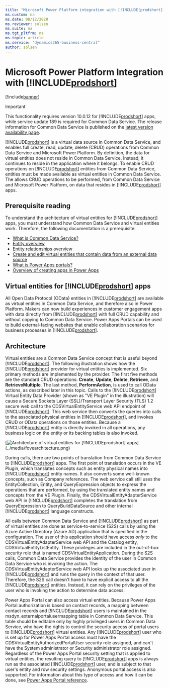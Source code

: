 ```yaml
---
title: "Microsoft Power Platform integration with [!INCLUDE[prodshort](../developer/includes/prodshort.md)]"
ms.custom: na
ms.date: 08/12/2020
ms.reviewer: solsen
ms.suite: na
ms.tgt_pltfrm: na
ms.topic: article
ms.service: "dynamics365-business-central"
author: solsen
---
```


# Microsoft Power Platform Integration with [!INCLUDE[prodshort](../developer/includes/prodshort.md)]

[!include[banner](../includes/banner.md)]

> [!IMPORTANT]
> This functionality requires version 10.0.12 for [!INCLUDE[prodshort](../developer/includes/prodshort.md)] apps, while service update 189 is required for Common Data Service. The release information for Common Data Service is published on the [latest version availability page](https://docs.microsoft.com/business-applications-release-notes/dynamics/released-versions/dynamics-365ce#all-version-availability).

[!INCLUDE[prodshort](../developer/includes/prodshort.md)] is a virtual data source in Common Data Service, and enables full create, read, update, delete (CRUD) operations from Common Data Service and Microsoft Power Platform. By definition, the data for virtual entities does not reside in Common Data Service. Instead, it continues to reside in the application where it belongs. To enable CRUD operations on [!INCLUDE[prodshort](../developer/includes/prodshort.md)] entities from Common Data Service, entities must be made available as virtual entities in Common Data Service. The allows CRUD operations to be performed, from Common Data Service and Microsoft Power Platform, on data that resides in [!INCLUDE[prodshort](../developer/includes/prodshort.md)] apps.

## Prerequisite reading

To understand the architecture of virtual entities for [!INCLUDE[prodshort](../developer/includes/prodshort.md)] apps, you must understand how Common Data Service and virtual entities work. Therefore, the following documentation is a prerequisite:

- [What is Common Data Service?](https://docs.microsoft.com/powerapps/maker/common-data-service/data-platform-intro)
- [Entity overview](https://docs.microsoft.com/powerapps/maker/common-data-service/entity-overview)
- [Entity relationships overview](https://docs.microsoft.com/powerapps/maker/common-data-service/relationships-overview)
- [Create and edit virtual entities that contain data from an external data source](https://docs.microsoft.com/powerapps/maker/common-data-service/create-edit-virtual-entities)
- [What is Power Apps portals?](https://docs.microsoft.com/powerapps/maker/portals/overview)
- [Overview of creating apps in Power Apps](https://docs.microsoft.com/powerapps/maker/)

## Virtual entities for [!INCLUDE[prodshort](../developer/includes/prodshort.md)] apps

All Open Data Protocol (OData) entities in [!INCLUDE[prodshort](../developer/includes/prodshort.md)] are available as virtual entities in Common Data Service, and therefore also in Power Platform. Makers can now build experiences in customer engagement apps with data directly from [!INCLUDE[prodshort](../developer/includes/prodshort.md)] with full CRUD capability and without copying to Common Data Service. Power Apps Portals can be used to build external-facing websites that enable collaboration scenarios for business processes in [!INCLUDE[prodshort](../developer/includes/prodshort.md)].

## Architecture

Virtual entities are a Common Data Service concept that is useful beyond [!INCLUDE[prodshort](../developer/includes/prodshort.md)]. The following illustration shows how the [!INCLUDE[prodshort](../developer/includes/prodshort.md)] provider for virtual entities is implemented. Six primary methods are implemented by the provider. The first five methods are the standard CRUD operations: **Create**, **Update**, **Delete**, **Retrieve**, and **RetrieveMultiple**. The last method, **PerformAction**, is used to call OData actions, as described later in this topic. Calls to the [!INCLUDE[prodshort](../developer/includes/prodshort.md)] Virtual Entity Data Provider (shown as "VE Plugin" in the illustration) will cause a Secure Sockets Layer (SSL)/Transport Layer Security (TLS) 1.2 secure web call to the CDSVirtualEntityService web API endpoint of [!INCLUDE[prodshort](../developer/includes/prodshort.md)]. This web service then converts the queries into calls to the associated physical entities in [!INCLUDE[prodshort](../developer/includes/prodshort.md)], and invokes CRUD or OData operations on those entities. Because a [!INCLUDE[prodshort](../developer/includes/prodshort.md)] entity is directly invoked in all operations, any business logic on the entity or its backing tables is also invoked.

[![Architecture of virtual entities for [!INCLUDE[prodshort](../developer/includes/prodshort.md)] apps](../media/fovearchitecture.png)](../media/fovearchitecture.png)

During calls, there are two points of translation from Common Data Service to [!INCLUDE[prodshort](../developer/includes/prodshort.md)] apps. The first point of translation occurs in the VE Plugin, which translates concepts such as entity physical names into [!INCLUDE[prodshort](../developer/includes/prodshort.md)] entity names. It also converts some well-known concepts, such as Company references. The web service call still uses the EntityCollection, Entity, and QueryExpression objects to express the operations that are performed, by using the translated entity names and concepts from the VE Plugin. Finally, the CDSVirtualEntityAdapterService web API in [!INCLUDE[prodshort](../developer/includes/prodshort.md)] completes the translation from QueryExpression to QueryBuildDataSource and other internal [!INCLUDE[prodshort](../developer/includes/prodshort.md)] language constructs.

All calls between Common Data Service and [!INCLUDE[prodshort](../developer/includes/prodshort.md)] as part of virtual entities are done as service-to-service (S2S) calls by using the Azure Active Directory (Azure AD) application that is specified in the configuration. The user of this application should have access *only* to the CDSVirtualEntityAdapterService web API and the Catalog entity, CDSVirtualEntityListEntity. These privileges are included in the out-of-box security role that is named CDSVirtualEntityApplication. During the S2S calls, Common Data Service provides the identity of the user in Common Data Service who is invoking the action. The CDSVirtualEntityAdapterService web API looks up the associated user in [!INCLUDE[prodshort](../developer/includes/prodshort.md)] and runs the query in the context of that user. Therefore, the S2S call doesn't have to have explicit access to all the [!INCLUDE[prodshort](../developer/includes/prodshort.md)] entities. Instead, it can rely on the privileges of the user who is invoking the action to determine data access.

Power Apps Portal can also access virtual entities. Because Power Apps Portal authorization is based on contact records, a mapping between contact records and [!INCLUDE[prodshort](../developer/includes/prodshort.md)] users is maintained in the msdyn\_externalportalusermapping table in Common Data Service. This table should be editable only by highly privileged users in Common Data Service, who have the rights to control the security access of portal users to [!INCLUDE[prodshort](../developer/includes/prodshort.md)] virtual entities. Any [!INCLUDE[prodshort](../developer/includes/prodshort.md)] user who is set up for Power Apps Portal access must have the CDSVirtualEntityAuthorizedPortalUser security role assigned, and can't have the System administrator or Security administrator role assigned. Regardless of the Power Apps Portal security setting that is applied to virtual entities, the resulting query to [!INCLUDE[prodshort](../developer/includes/prodshort.md)] apps is always run as the associated [!INCLUDE[prodshort](../developer/includes/prodshort.md)] user, and is subject to that user's entity and row security settings. Anonymous portal access is also supported. For information about this type of access and how it can be done, see [Power Apps Portal reference](power-portal-reference.md).
